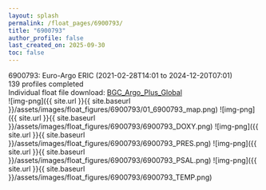 ```yaml
---
layout: splash
permalink: /float_pages/6900793/
title: "6900793"
author_profile: false
last_created_on: 2025-09-30
toc: false
---
```

 
6900793: Euro-Argo ERIC (2021-02-28T14:01 to 2024-12-20T07:01)\
139 profiles completed\
Individual float file download: [BGC_Argo_Plus_Global](https://ftp.soest.hawaii.edu/bgc_argo_plus/Individual_Floats/outliers_removed/6900793_Sprof_processed.nc)\
![img-png]({{ site.url }}{{ site.baseurl }}/assets/images/float_figures/6900793/01_6900793_map.png)
![img-png]({{ site.url }}{{ site.baseurl }}/assets/images/float_figures/6900793/6900793_DOXY.png)
![img-png]({{ site.url }}{{ site.baseurl }}/assets/images/float_figures/6900793/6900793_PRES.png)
![img-png]({{ site.url }}{{ site.baseurl }}/assets/images/float_figures/6900793/6900793_PSAL.png)
![img-png]({{ site.url }}{{ site.baseurl }}/assets/images/float_figures/6900793/6900793_TEMP.png)
